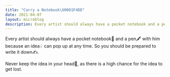 ```yaml
---
title: "Carry a Notebook\U0001F4DD"
date: 2021-04-07
layout: microblog
description: Every artist should always have a pocket notebook and a pen with him
---
```


Every artist should always have a pocket notebook📝 and a pen🖋️ with him because an idea💡 can pop up at any time. So you should be prepared to write it down✍️.

Never keep the idea in your head🧠, as there is a high chance for the idea to get lost.